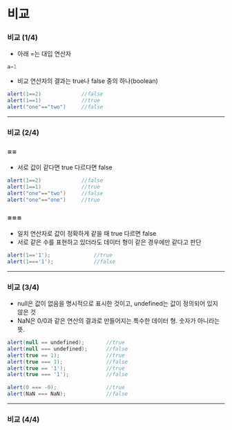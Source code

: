 # 비교

### 비교 (1/4)
- 아래 =는 대입 연산자
```java
a=1
```
- 비교 연산자의 결과는 true나 false 중의 하나(boolean)

```java
alert(1==2)             //false
alert(1==1)             //true
alert("one"=="two")     //false 
```

---

### 비교 (2/4)

### ==
- 서로 값이 같다면 true 다르다면 false
```java
alert(1==2)             //false
alert(1==1)             //true
alert("one"=="two")     //false 
alert("one"=="one")     //true
```

### ===
- 일치 연산자로 값이 정확하게 같을 때 true 다르면 false
- 서로 같은 수를 표현하고 있더라도 데이터 형이 같은 경우에만 같다고 판단
```java
alert(1=='1');              //true
alert(1==='1');             //false
```

---

### 비교 (3/4)
- null은 값이 없음을 명시적으로 표시한 것이고, undefined는 값이 정의되어 있지 않은 것
- NaN은 0/0과 같은 연산의 결과로 만들어지는 특수한 데이터 형. 숫자가 아니라는 뜻.
```java
alert(null == undefined);       //true
alert(null === undefined);      //false
alert(true == 1);               //true
alert(true === 1);              //false
alert(true == '1');             //true
alert(true === '1');            //false
 
alert(0 === -0);                //true
alert(NaN === NaN);             //false
```

---

### 비교 (4/4)
